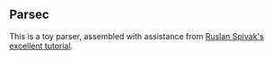 ## Parsec

This is a toy parser, assembled with assistance from [Ruslan Spivak's excellent tutorial](http://ruslanspivak.com/lsbasi-part7/).